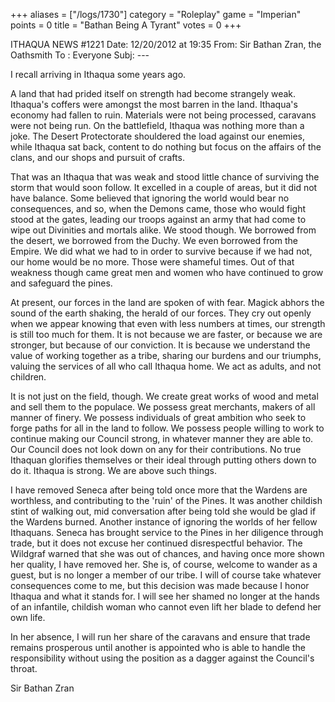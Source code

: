 +++
aliases = ["/logs/1730"]
category = "Roleplay"
game = "Imperian"
points = 0
title = "Bathan Being A Tyrant"
votes = 0
+++

ITHAQUA NEWS #1221
Date: 12/20/2012 at 19:35
From: Sir Bathan Zran, the Oathsmith
To  : Everyone
Subj: ---

I recall arriving in Ithaqua some years ago.

A land that had prided itself on strength had become strangely weak. Ithaqua's 
coffers were amongst the most barren in the land. Ithaqua's economy had fallen 
to ruin. Materials were not being processed, caravans were not being run. On 
the battlefield, Ithaqua was nothing more than a joke. The Desert Protectorate 
shouldered the load against our enemies, while Ithaqua sat back, content to do 
nothing but focus on the affairs of the clans, and our shops and pursuit of 
crafts.

That was an Ithaqua that was weak and stood little chance of surviving the 
storm that would soon follow. It excelled in a couple of areas, but it did not 
have balance. Some believed that ignoring the world would bear no consequences,
and so, when the Demons came, those who would fight stood at the gates, leading
our troops against an army that had come to wipe out Divinities and mortals 
alike. We stood though. We borrowed from the desert, we borrowed from the 
Duchy. We even borrowed from the Empire. We did what we had to in order to 
survive because if we had not, our home would be no more. Those were shameful 
times. Out of that weakness though came great men and women who have continued 
to grow and safeguard the pines.

At present, our forces in the land are spoken of with fear. Magick abhors the 
sound of the earth shaking, the herald of our forces. They cry out openly when 
we appear knowing that even with less numbers at times, our strength is still 
too much for them. It is not because we are faster, or because we are stronger,
but because of our conviction. It is because we understand the value of working
together as a tribe, sharing our burdens and our triumphs, valuing the services
of all who call Ithaqua home. We act as adults, and not children.

It is not just on the field, though. We create great works of wood and metal 
and sell them to the populace. We possess great merchants, makers of all manner
of finery. We possess individuals of great ambition who seek to forge paths for
all in the land to follow. We possess people willing to work to continue making
our Council strong, in whatever manner they are able to. Our Council does not 
look down on any for their contributions. No true Ithaquan glorifies themselves
or their ideal through putting others down to do it. Ithaqua is strong. We are 
above such things.

I have removed Seneca after being told once more that the Wardens are 
worthless, and contributing to the 'ruin' of the Pines. It was another childish
stint of walking out, mid conversation after being told she would be glad if 
the Wardens burned. Another instance of ignoring the worlds of her fellow 
Ithaquans. Seneca has brought service to the Pines in her diligence through 
trade, but it does not excuse her continued disrespectful behavior. The 
Wildgraf warned that she was out of chances, and having once more shown her 
quality, I have removed her. She is, of course, welcome to wander as a guest, 
but is no longer a member of our tribe. I will of course take whatever 
consequences come to me, but this decision was made because I honor Ithaqua and
what it stands for. I will see her shamed no longer at the hands of an 
infantile, childish woman who cannot even lift her blade to defend her own 
life.

In her absence, I will run her share of the caravans and ensure that trade 
remains prosperous until another is appointed who is able to handle the 
responsibility without using the position as a dagger against the Council's 
throat.

Sir Bathan Zran
